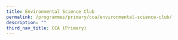 ```yaml
---
title: Environmental Science Club
permalink: /programmes/primary/cca/environmental-science-club/
description: ""
third_nav_title: CCA (Primary)
---
```


